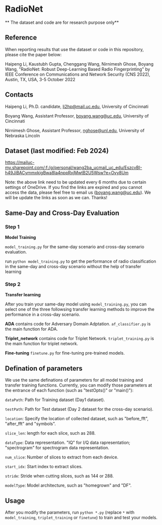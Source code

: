 # RadioNet

** The dataset and code are for research purpose only**

## Reference
When reporting results that use the dataset or code in this repository, please cite the paper below:

Haipeng Li, Kaustubh Gupta, Chenggang Wang, Nirnimesh Ghose, Boyang Wang, "RadioNet: Robust Deep-Learning Based Radio Fingerprinting" by IEEE Conference on Communications and Network Security (CNS 2022), Austin, TX, USA, 3-5 October 2022

## Contacts
Haipeng Li, Ph.D. candidate, li2hp@mail.uc.edu, University of Cincinnati 

Boyang Wang, Assistant Professor, boyang.wang@uc.edu, University of Cincinnati

Nirnimesh Ghose, Assistant Professor, nghose@unl.edu, University of Nebraska Lincoln  


## Dataset (last modified: Feb 2024)

https://mailuc-my.sharepoint.com/:f:/g/personal/wang2ba_ucmail_uc_edu/EszcvBI-h49JiBACymmxkigBwa8la4nppRxjMwtB2U5Wsw?e=Ovy8Um

Note: the above link need to be updated every 6 months due to certain settings of OneDrive. If you find the links are expired and you cannot access the data, please feel free to email us (boyang.wang@uc.edu). We will be update the links as soon as we can. Thanks!

## Same-Day and Cross-Day Evaluation

### Step 1

**Model Training** 

`model_training.py` for the same-day scenario and cross-day scenario evaluation. 

run `python model_training.py` to get the performance of radio classification in the same-day and cross-day scenario without the help of transfer learning

### Step 2

**Transfer learning**

After you train your same-day model using `model_training.py`, you can select one of the three followsing transfer learning methods to improve the performance in a cross-day scenario.

**ADA** contains code for Adversary Domain Adptation. `af_classifier.py` is the main function for ADA.

**Triplet_network** contains code for Triplet Network. `triplet_training.py` is the main function for triplet network.

**Fine-tuning** `finetune.py` for fine-tuning pre-trained models. 

## Defination of parameters

We use the same definations of parameters for all model training and transfer training functions. Currently, you can modify those parameters at the entrance of each function (such as "testOpts()" or "main()"):

`dataPath`: Path for Training dataset (Day1 dataset).

`testPath`: Path for Test dataset (Day 2 dataset for the cross-day scenario).

`location`: Specify the location of collected dataset, such as "before_fft", "after_fft" and "symbols".

`slice_len`: length for each slice, such as 288.

`dataType`: Data representation. "IQ" for I/Q data rapresentation; "spectrogram" for spectrogram data representation.

`num_slice`: Number of slices to extract from each device.

`start_idx`: Start index to extract slices.

`stride`: Stride when cutting slices, such as 144 or 288.

`modelType`: Model architecture, such as "homegrown" and "DF".

## Usage 
After you modify the parameters, run `python *.py` (replace `*` with `model_training`, `triplet_training` or `finetune`) to train and test your models. 

